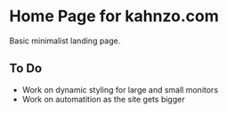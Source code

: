# Home Page for kahnzo.com
Basic minimalist landing page. 

## To Do
- Work on dynamic styling for large and small monitors
- Work on automatition as the site gets bigger
